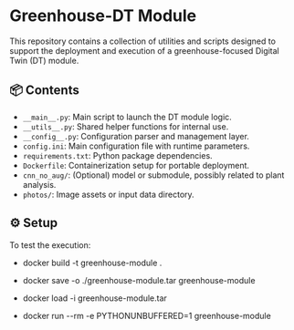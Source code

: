 # Greenhouse-DT Module

This repository contains a collection of utilities and scripts designed to support the deployment and execution of a greenhouse-focused Digital Twin (DT) module.

## 📦 Contents

- `__main__.py`: Main script to launch the DT module logic.
- `__utils__.py`: Shared helper functions for internal use.
- `__config__.py`: Configuration parser and management layer.
- `config.ini`: Main configuration file with runtime parameters.
- `requirements.txt`: Python package dependencies.
- `Dockerfile`: Containerization setup for portable deployment.
- `cnn_no_aug/`: (Optional) model or submodule, possibly related to plant analysis.
- `photos/`: Image assets or input data directory.

## ⚙️ Setup

To test the execution:

- docker build -t greenhouse-module .

- docker save -o ./greenhouse-module.tar greenhouse-module

- docker load -i greenhouse-module.tar 

- docker run --rm -e PYTHONUNBUFFERED=1 greenhouse-module

